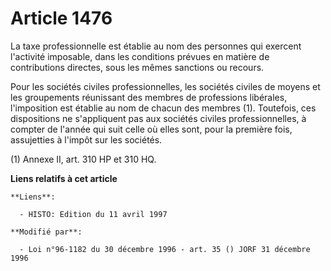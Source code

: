 # Article 1476

La taxe professionnelle est établie au nom des personnes qui exercent l'activité imposable, dans les conditions prévues en
matière de contributions directes, sous les mêmes sanctions ou recours.

Pour les sociétés civiles professionnelles, les sociétés civiles de moyens et les groupements réunissant des membres de
professions libérales, l'imposition est établie au nom de chacun des membres (1). Toutefois, ces dispositions ne s'appliquent
pas aux sociétés civiles professionnelles, à compter de l'année qui suit celle où elles sont, pour la première fois,
assujetties à l'impôt sur les sociétés.

(1) Annexe II, art. 310 HP et 310 HQ.

**Liens relatifs à cet article**

	**Liens**:

	  - HISTO: Edition du 11 avril 1997

	**Modifié par**:

	  - Loi n°96-1182 du 30 décembre 1996 - art. 35 () JORF 31 décembre 1996
